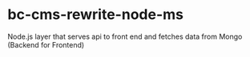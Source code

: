 # bc-cms-rewrite-node-ms
Node.js layer that serves api to front end and fetches data from Mongo (Backend for Frontend)
